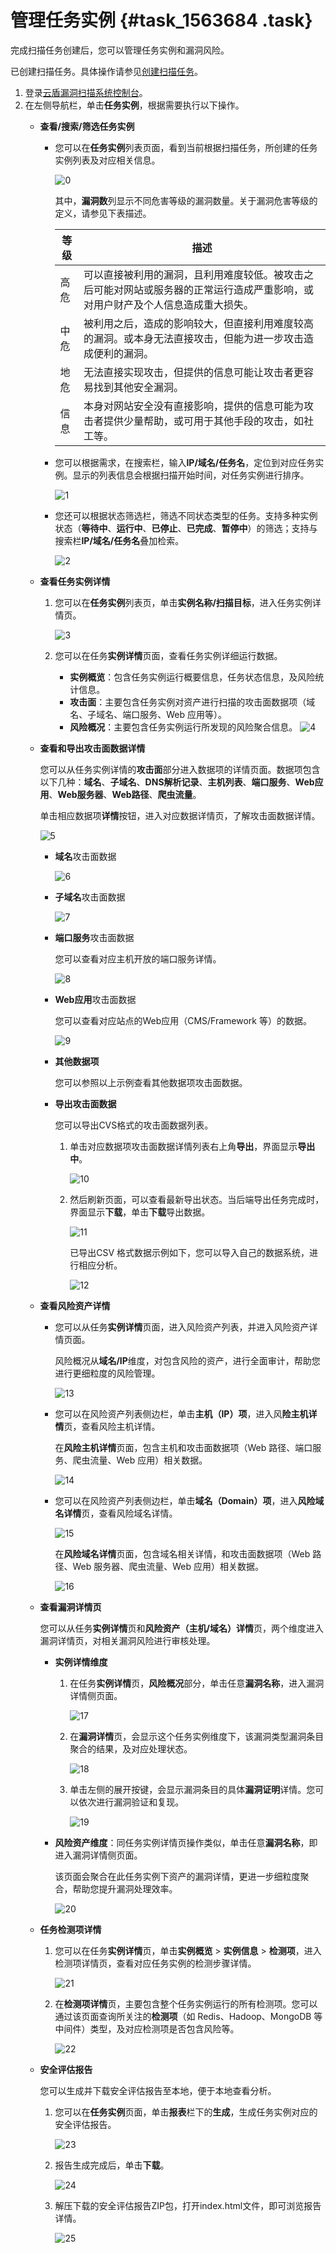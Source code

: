 # 管理任务实例 {#task_1563684 .task}

完成扫描任务创建后，您可以管理任务实例和漏洞风险。

已创建扫描任务。具体操作请参见[创建扫描任务](intl.zh-CN/用户指南/扫描任务/创建扫描任务.md#)。

1.  登录[云盾漏洞扫描系统控制台](https://yundun.console.aliyun.com/?p=avds)。
2.  在左侧导航栏，单击**任务实例**，根据需要执行以下操作。 
    -   **查看/搜索/筛选任务实例** 
        -   您可以在**任务实例**列表页面，看到当前根据扫描任务，所创建的任务实例列表及对应相关信息。

            ![0](http://static-aliyun-doc.oss-cn-hangzhou.aliyuncs.com/assets/img/1240726/156517199254516_zh-CN.png)

            其中，**漏洞数**列显示不同危害等级的漏洞数量。关于漏洞危害等级的定义，请参见下表描述。

            |等级|描述|
            |--|--|
            |高危|可以直接被利用的漏洞，且利用难度较低。被攻击之后可能对网站或服务器的正常运行造成严重影响，或对用户财产及个人信息造成重大损失。|
            |中危|被利用之后，造成的影响较大，但直接利用难度较高的漏洞。或本身无法直接攻击，但能为进一步攻击造成便利的漏洞。|
            |地危|无法直接实现攻击，但提供的信息可能让攻击者更容易找到其他安全漏洞。|
            |信息|本身对网站安全没有直接影响，提供的信息可能为攻击者提供少量帮助，或可用于其他手段的攻击，如社工等。|

        -   您可以根据需求，在搜索栏，输入**IP/域名/任务名**，定位到对应任务实例。显示的列表信息会根据扫描开始时间，对任务实例进行排序。

            ![1](http://static-aliyun-doc.oss-cn-hangzhou.aliyuncs.com/assets/img/1240726/156517199254517_zh-CN.png)

        -   您还可以根据状态筛选栏，筛选不同状态类型的任务。支持多种实例状态（**等待中**、**运行中**、**已停止**、**已完成**、**暂停中**）的筛选；支持与搜索栏**IP/域名/任务名**叠加检索。

            ![2](http://static-aliyun-doc.oss-cn-hangzhou.aliyuncs.com/assets/img/21883/156517199254499_zh-CN.png)

    -   **查看任务实例详情** 
        1.  您可以在**任务实例**列表页，单击**实例名称/扫描目标**，进入任务实例详情页。

            ![3](http://static-aliyun-doc.oss-cn-hangzhou.aliyuncs.com/assets/img/1240726/156517199354518_zh-CN.png)

        2.  您可以在任务**实例详情**页面，查看任务实例详细运行数据。

            -   **实例概览**：包含任务实例运行概要信息，任务状态信息，及风险统计信息。
            -   **攻击面**：主要包含任务实例对资产进行扫描的攻击面数据项（域名、子域名、端口服务、Web 应用等）。
            -   **风险概况**：主要包含任务实例运行所发现的风险聚合信息。
            ![4](http://static-aliyun-doc.oss-cn-hangzhou.aliyuncs.com/assets/img/1240726/156517199354520_zh-CN.png)

    -   **查看和导出攻击面数据详情** 

        您可以从任务实例详情的**攻击面**部分进入数据项的详情页面。数据项包含以下几种：**域名**、**子域名**、**DNS解析记录**、**主机列表**、**端口服务**、**Web应用**、**Web服务器**、**Web路径**、**爬虫流量**。

        单击相应数据项**详情**按钮，进入对应数据详情页，了解攻击面数据详情。

        ![5](http://static-aliyun-doc.oss-cn-hangzhou.aliyuncs.com/assets/img/1240726/156517199354527_zh-CN.png)

        -   **域名**攻击面数据

            ![6](http://static-aliyun-doc.oss-cn-hangzhou.aliyuncs.com/assets/img/1240726/156517199354529_zh-CN.png)

        -   **子域名**攻击面数据

            ![7](http://static-aliyun-doc.oss-cn-hangzhou.aliyuncs.com/assets/img/1240726/156517199454530_zh-CN.png)

        -   **端口服务**攻击面数据

            您可以查看对应主机开放的端口服务详情。

            ![8](http://static-aliyun-doc.oss-cn-hangzhou.aliyuncs.com/assets/img/1240726/156517199454532_zh-CN.png)

        -   **Web应用**攻击面数据

            您可以查看对应站点的Web应用（CMS/Framework 等）的数据。

            ![9](http://static-aliyun-doc.oss-cn-hangzhou.aliyuncs.com/assets/img/1240726/156517199554534_zh-CN.png)

        -   **其他数据项** 

            您可以参照以上示例查看其他数据项攻击面数据。

        -   **导出攻击面数据** 

            您可以导出CVS格式的攻击面数据列表。

            1.  单击对应数据项攻击面数据详情列表右上角**导出**，界面显示**导出中**。

                ![10](http://static-aliyun-doc.oss-cn-hangzhou.aliyuncs.com/assets/img/1240726/156517199554535_zh-CN.png)

            2.  然后刷新页面，可以查看最新导出状态。当后端导出任务完成时，界面显示**下载**，单击**下载**导出数据。

                ![11](http://static-aliyun-doc.oss-cn-hangzhou.aliyuncs.com/assets/img/1240726/156517199654536_zh-CN.png)

                已导出CSV 格式数据示例如下，您可以导入自己的数据系统，进行相应分析。

                ![12](http://static-aliyun-doc.oss-cn-hangzhou.aliyuncs.com/assets/img/1240726/156517199654539_zh-CN.png)

    -   **查看风险资产详情** 
        -   您可以从任务**实例详情**页面，进入风险资产列表，并进入风险资产详情页面。

            风险概况从**域名/IP**维度，对包含风险的资产，进行全面审计，帮助您进行更细粒度的风险管理。

            ![13](http://static-aliyun-doc.oss-cn-hangzhou.aliyuncs.com/assets/img/1240726/156517199754540_zh-CN.png)

        -   您可以在风险资产列表侧边栏，单击**主机（IP）项**，进入风**险主机详情**页，查看风险主机详情。

            在**风险主机详情**页面，包含主机和攻击面数据项（Web 路径、端口服务、爬虫流量、Web 应用）相关数据。

            ![14](http://static-aliyun-doc.oss-cn-hangzhou.aliyuncs.com/assets/img/1240726/156517199754545_zh-CN.png)

        -   您可以在风险资产列表侧边栏，单击**域名（Domain）项**，进入**风险域名详情**页，查看风险域名详情。

            ![15](http://static-aliyun-doc.oss-cn-hangzhou.aliyuncs.com/assets/img/1240726/156517199854548_zh-CN.png)

            在**风险域名详情**页面，包含域名相关详情，和攻击面数据项（Web 路径、Web 服务器、爬虫流量、Web 应用）相关数据。

            ![16](http://static-aliyun-doc.oss-cn-hangzhou.aliyuncs.com/assets/img/1240726/156517199854549_zh-CN.png)

    -   **查看漏洞详情页** 

        您可以从任务**实例详情**页和**风险资产（主机/域名）详情**页，两个维度进入漏洞详情页，对相关漏洞风险进行审核处理。

        -   **实例详情维度** 
            1.  在任务**实例详情**页，**风险概况**部分，单击任意**漏洞名称**，进入漏洞详情侧页面。

                ![17](http://static-aliyun-doc.oss-cn-hangzhou.aliyuncs.com/assets/img/1240726/156517199954562_zh-CN.png)

            2.  在**漏洞详情**页，会显示这个任务实例维度下，该漏洞类型漏洞条目聚合的结果，及对应处理状态。

                ![18](http://static-aliyun-doc.oss-cn-hangzhou.aliyuncs.com/assets/img/1240726/156517199954567_zh-CN.png)

            3.  单击左侧的展开按键，会显示漏洞条目的具体**漏洞证明**详情。您可以依次进行漏洞验证和复现。

                ![19](http://static-aliyun-doc.oss-cn-hangzhou.aliyuncs.com/assets/img/1240726/156517200054572_zh-CN.png)

        -   **风险资产维度**：同任务实例详情页操作类似，单击任意**漏洞名称**，即进入漏洞详情侧页面。

            该页面会聚合在此任务实例下资产的漏洞详情，更进一步细粒度聚合，帮助您提升漏洞处理效率。

            ![20](http://static-aliyun-doc.oss-cn-hangzhou.aliyuncs.com/assets/img/1240726/156517200054577_zh-CN.png)

    -   **任务检测项详情** 
        1.  您可以在任务**实例详情**页，单击**实例概览** \> **实例信息** \> **检测项**，进入检测项详情页，查看对应任务实例的检测步骤详情。

            ![21](http://static-aliyun-doc.oss-cn-hangzhou.aliyuncs.com/assets/img/1240726/156517200154583_zh-CN.png)

        2.  在**检测项详情**页，主要包含整个任务实例运行的所有检测项。您可以通过该页面查询所关注的**检测项**（如 Redis、Hadoop、MongoDB 等中间件）类型，及对应检测项是否包含风险等。

            ![22](http://static-aliyun-doc.oss-cn-hangzhou.aliyuncs.com/assets/img/1240726/156517200154584_zh-CN.png)

    -   **安全评估报告** 

        您可以生成并下载安全评估报告至本地，便于本地查看分析。

        1.  您可以在**任务实例**页面，单击**报表**栏下的**生成**，生成任务实例对应的安全评估报告。

            ![23](http://static-aliyun-doc.oss-cn-hangzhou.aliyuncs.com/assets/img/1240726/156517200154587_zh-CN.png)

        2.  报告生成完成后，单击**下载**。

            ![24](http://static-aliyun-doc.oss-cn-hangzhou.aliyuncs.com/assets/img/1240726/156517200254588_zh-CN.png)

        3.  解压下载的安全评估报告ZIP包，打开index.html文件，即可浏览报告详情。

            ![25](http://static-aliyun-doc.oss-cn-hangzhou.aliyuncs.com/assets/img/1240726/156517200254590_zh-CN.png)


